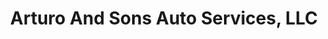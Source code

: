 ---
title: "Arturo And Sons Auto Services, LLC"
url: /allentown/arturo-and-sons-auto-services-llc/
shop: car repair
---